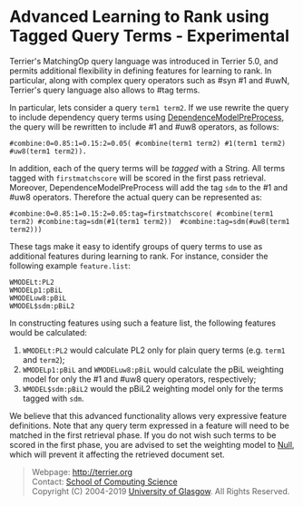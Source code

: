 Advanced Learning to Rank using Tagged Query Terms - Experimental
=================================================================

Terrier's MatchingOp query language was introduced in Terrier 5.0, and permits additional flexibility in defining features for learning to rank. In particular, along with complex query operators such as #syn #1 and #uwN, Terrier's query language also allows to #tag terms.  

In particular, lets consider a query `term1 term2`. If we use rewrite the query to include dependency query terms using [DependenceModelPreProcess](javadoc/org/terrier/querying/DependenceModelPreProcess.html), the query will be rewritten to include #1 and #uw8 operators, as follows:

	#combine:0=0.85:1=0.15:2=0.05( #combine(term1 term2) #1(term1 term2) #uw8(term1 term2)). 
	
In addition, each of the query terms will be *tagged* with a String. All terms tagged with `firstmatchscore` will be scored in the first pass retrieval. Moreover, DependenceModelPreProcess will add the tag `sdm` to the #1 and #uw8 operators. Therefore the actual query can be represented as:

	#combine:0=0.85:1=0.15:2=0.05:tag=firstmatchscore( #combine(term1 term2) #combine:tag=sdm(#1(term1 term2))  #combine:tag=sdm(#uw8(term1 term2)))

These tags make it easy to identify groups of query terms to use as additional features during learning to rank. For instance, consider the following example `feature.list`:

	WMODELt:PL2
	WMODELp1:pBiL
	WMODELuw8:pBiL
	WMODEL$sdm:pBiL2

In constructing features using such a feature list, the following features would be calculated:

1. `WMODELt:PL2` would calculate PL2 only for plain query terms (e.g. `term1` and `term2`);
2. `WMODELp1:pBiL` and `WMODELuw8:pBiL` would calculate the pBiL weighting model for only the #1 and #uw8 query operators, respectively;
3. `WMODEL$sdm:pBiL2` would the pBiL2 weighting model only for the terms tagged with `sdm`.

We believe that this advanced functionality allows very expressive feature definitions. Note that any query term expressed in a feature will need to be matched in the first retrieval phase. If you do not wish such terms to be scored in the first phase, you are advised to set the weighting model to [Null](javadoc/org/terrier/matching/models/Null), which will prevent it affecting the retrieved document set.

> Webpage: <http://terrier.org>  
> Contact: [School of Computing Science](http://www.dcs.gla.ac.uk/)  
> Copyright (C) 2004-2019 [University of Glasgow](http://www.gla.ac.uk/). All Rights Reserved.
